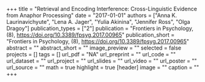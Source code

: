 +++
title = "Retrieval and Encoding Interference: Cross-Linguistic Evidence from Anaphor Processing"
date = "2017-01-01"
authors = ["Anna K. Laurinavichyute", "Lena A. Jager", "Yulia Akinina", "Jennifer Ross", "Olga Dragoy"]
publication_types = ["2"]
publication = "Frontiers in Psychology, (8), https://doi.org/10.3389/fpsyg.2017.00965"
publication_short = "Frontiers in Psychology, (8), https://doi.org/10.3389/fpsyg.2017.00965"
abstract = ""
abstract_short = ""
image_preview = ""
selected = false
projects = []
tags = []
url_pdf = "NA"
url_preprint = ""
url_code = ""
url_dataset = ""
url_project = ""
url_slides = ""
url_video = ""
url_poster = ""
url_source = ""
math = true
highlight = true
[header]
image = ""
caption = ""
+++
